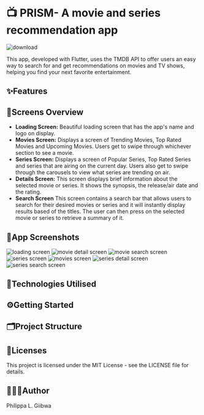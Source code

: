 # 📺 PRISM- A movie and series recommendation app


![download](https://github.com/user-attachments/assets/d6b3c70a-58de-49e7-885a-a26442869555)

This app, developed with Flutter, uses the TMDB API to offer users an easy way to search for and get recommendations on movies and TV shows, helping you find your next favorite entertainment.

## ✨Features
## 📲Screens Overview
* __Loading Screen:__ Beautiful loading screen that has the app's name and logo on display.
* __Movies Screen:__ Displays a screen of Trending Movies, Top Rated Movies and Upcoming Movies. Users get to swipe through whichever section to see a movie.
* __Series Screen:__ Displays a screen of Popular Series, Top Rated Series and series that are airing on the current day. Users also get to swipe through the carousels to view what series are trending on air.
* __Details Screen:__ This screen displays brief information about the selected movie or series. It shows the synopsis, the release/air date and the rating.
* __Search Screen__ This screen contains a search bar that allows users to search for their desired movies or series and it will instantly display results based of the titles. The user can then press on the selected movie or series to retrieve a summary of it. 
## 📱App Screenshots
![loading screen](https://github.com/user-attachments/assets/44df4751-141c-4a3a-8b2e-229e20e58b27)
![movie detail screen](https://github.com/user-attachments/assets/845b9007-6c16-424f-b781-f190eab16c30)
![movie search screen](https://github.com/user-attachments/assets/d990cb17-072f-4e51-8ea4-ff8f963220e4)
![series screen](https://github.com/user-attachments/assets/a7f98980-a859-451c-99b7-ff63caa62935)
![movies screen](https://github.com/user-attachments/assets/3b13a3f1-de7b-4289-b943-ac7d6ef42e31)
![series detail screen](https://github.com/user-attachments/assets/a5ce226f-efb8-46b2-90ec-f7ed9a83c60b)
![series search screen](https://github.com/user-attachments/assets/50786e5d-9ff3-4275-a836-2b4136d60bb5)


## 🔧Technologies Utilised
## ⚙Getting Started
## 🗂Project Structure
## 📃Licenses
This project is licensed under the MIT License - see the LICENSE file for details.
## 👩🏾‍💻Author
Philippa L. Giibwa
